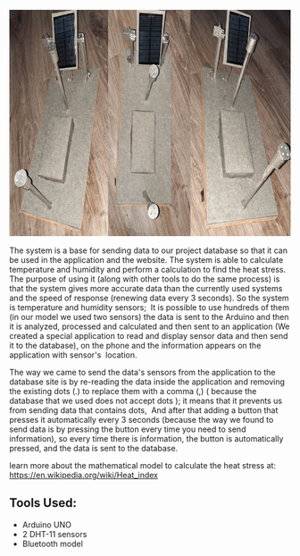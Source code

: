 <p align="center">
  <img width="720" height="405" src="https://github.com/usmhic/Warmning/blob/main/res/img/sensor_prototype/sensor.png">
</p>

The system is a base for sending data to our project database so that it can be used in the application and the website. The system is able to calculate temperature and humidity and perform a calculation to find the heat stress. The purpose of using it (along with other tools to do the same process) is that the system gives more accurate data than the currently used systems and the speed of response (renewing data every 3 seconds). So the system is temperature and humidity sensors;  It is possible to use hundreds of them (in our model we used two sensors) the data is sent to the Arduino and then it is analyzed, processed and calculated and then sent to an application (We created a special application to read and display sensor data and then send it to the database), on the phone and the information appears on the application with sensor's  location.

The way we came to send the data's sensors from the application to the database site is by re-reading the data inside the application and removing the existing dots (.) to replace them with a comma (,) ( because the database that we used does not accept dots ); it means that it prevents us from sending data that contains dots,  And after that adding a button that presses it automatically every 3 seconds (because the way we found to send data is by pressing the button every time you need to send information), so every time there is information, the button is automatically pressed, and the data is sent to the database.

learn more about the mathematical model to calculate the heat stress at: https://en.wikipedia.org/wiki/Heat_index

## Tools Used:
- Arduino UNO
- 2 DHT-11 sensors
- Bluetooth model
